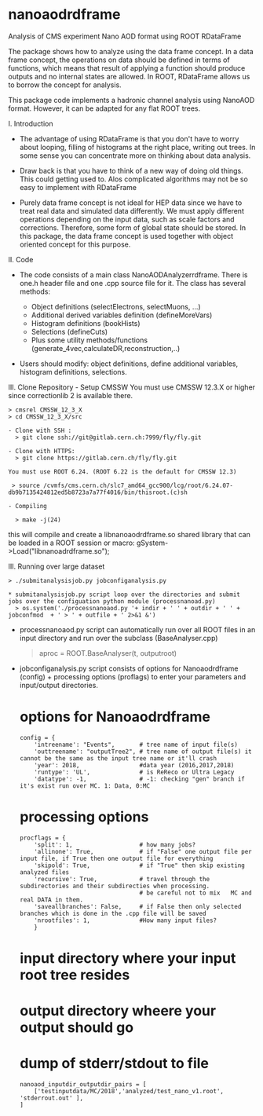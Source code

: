 # nanoaodrdframe
Analysis of CMS experiment Nano AOD format using ROOT RDataFrame

The package shows how to analyze using the data frame concept.
In a data frame concept, the operations on data should be defined
in terms of functions, which means that result of applying
a function should produce outputs and no internal states are allowed.
In ROOT, RDataFrame allows us to borrow the concept for analysis.

This package code implements a hadronic channel analysis using NanoAOD format.
However, it can be adapted for any flat ROOT trees.

I. Introduction

- The advantage of using RDataFrame is that you don't have to
worry about looping, filling of histograms at the right place,
writing out trees. In some sense you can concentrate more on
thinking about data analysis.

- Draw back is that you have to think of a new way of doing old things.
This could getting used to. Alos complicated algorithms may not
be so easy to implement with RDataFrame

- Purely data frame concept is not ideal for HEP data since
we have to treat real data and simulated data differently.
We must apply different operations depending on the input data,
   such as scale factors and corrections.
Therefore, some form of global state should be stored. 
In this package, the data frame concept is used together
with object oriented concept for this purpose.


II. Code

- The code consists of a main class NanoAODAnalyzerrdframe. 
There is one.h header file and one .cpp source file for it.
The class has several methods:
    - Object definitions (selectElectrons, selectMuons, ...)
    - Additional derived variables definition (defineMoreVars)
    - Histogram definitions (bookHists)
    - Selections (defineCuts)
    - Plus some utility methods/functions (generate_4vec,calculateDR,reconstruction,..)

- Users should modify: object definitions, define additional variables, histogram definitions, selections.

III. Clone Repository 
    - Setup CMSSW
      You must use CMSSW 12.3.X or higher since correctionlib 2 is available there.

    > cmsrel CMSSW_12_3_X
    > cd CMSSW_12_3_X/src

    - Clone with SSH :
      > git clone ssh://git@gitlab.cern.ch:7999/fly/fly.git

    - Clone with HTTPS:
      > git clone https://gitlab.cern.ch/fly/fly.git

    You must use ROOT 6.24. (ROOT 6.22 is the default for CMSSW 12.3)

     > source /cvmfs/cms.cern.ch/slc7_amd64_gcc900/lcg/root/6.24.07-db9b7135424812ed5b8723a7a77f4016/bin/thisroot.(c)sh

    - Compiling

      > make -j(24)

  this will compile and create a libnanoaodrdframe.so shared library that can be loaded in a ROOT session or macro:
  gSystem->Load("libnanoadrdframe.so");


III. Running over large dataset

    > ./submitanalysisjob.py jobconfiganalysis.py

    * submitanalysisjob.py script loop over the directories and submit jobs over the configuation python module (processnanoad.py) 
      > os.system('./processnanoaod.py '+ indir + ' ' + outdir + ' ' + jobconfmod  + ' > ' + outfile + ' 2>&1 &')

  * processnanoaod.py script can automatically run over all ROOT files in an input directory and run over the subclass (BaseAnalyser.cpp)
      > aproc = ROOT.BaseAnalyser(t, outputroot)

  * jobconfiganalysis.py script consists of options for Nanoaodrdframe (config) + processing options (proflags) to enter your parameters and input/output directories.
      # options for Nanoaodrdframe
        config = {
            'intreename': "Events",       # tree name of input file(s)
            'outtreename': "outputTree2", # tree name of output file(s) it cannot be the same as the input tree name or it'll crash
            'year': 2018,                 #data year (2016,2017,2018)
            'runtype': 'UL',              # is ReReco or Ultra Legacy
            'datatype': -1,               # -1: checking "gen" branch if it's exist run over MC. 1: Data, 0:MC
      # processing options
        procflags = {
            'split': 1,                   # how many jobs?
            'allinone': True,             # if "False" one output file per input file, if True then one output file for everything
            'skipold': True,              # if "True" then skip existing analyzed files
            'recursive': True,            # travel through the subdirectories and their subdirecties when processing.
                                          # be careful not to mix   MC and real DATA in them.
            'saveallbranches': False,     # if False then only selected branches which is done in the .cpp file will be saved
            'nrootfiles': 1,              #How many input files?
            }

      # input directory where your input root tree resides
      # output directory wheere your output should go
      # dump of stderr/stdout to file

        nanoaod_inputdir_outputdir_pairs = [
            ['testinputdata/MC/2018','analyzed/test_nano_v1.root', 'stderrout.out' ],
        ]

